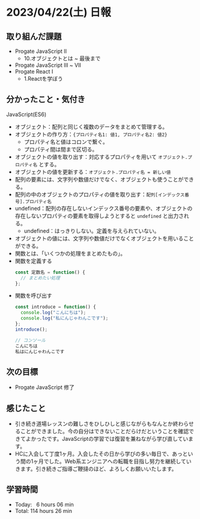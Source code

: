 # 2023/04/22(土) 日報
## 取り組んだ課題
- Progate JavaScript Ⅱ
  - 10.オブジェクトとは ~ 最後まで
- Progate JavaScript Ⅲ ~ Ⅶ
- Progate React Ⅰ
  - 1.Reactを学ぼう

## 分かったこと・気付き
JavaScript(ES6)
- オブジェクト：配列と同じく複数のデータをまとめて管理する。
- オブジェクトの作り方：`{プロパティ名1: 値1, プロパティ名2: 値2}`
  - プロパティ名と値はコロンで繋ぐ。
  - プロパティ間は間まで区切る。
- オブジェクトの値を取り出す：対応するプロパティを用いて `オブジェクト.プロパティ名` とする。
- オブジェクトの値を更新する：`オブジェクト.プロパティ名 = 新しい値`
- 配列の要素には、文字列や数値だけでなく、オブジェクトも使うことができる。
- 配列の中のオブジェクトのプロパティの値を取り出す：`配列[インデックス番号].プロパティ名`
- undefined：配列の存在しないインデックス番号の要素や、オブジェクトの存在しないプロパティの要素を取得しようとすると `undefined` と出力される。
  - undefined：はっきりしない。定義を与えられていない。
- オブジェクトの値には、文字列や数値だけでなくオブジェクトを用いることができる。
- 関数とは、「いくつかの処理をまとめたもの」。
- 関数を定義する
    ``` JavaScript
    const 定数名 = function() {
      // まとめたい処理
    };
    ```
- 関数を呼び出す
    ``` JavaScript
    const introduce = function() {
      console.log("こんにちは");
      console.log("私にんじゃわんこです");
    };
    introduce();
    
    // コンソール
    こんにちは
    私はにんじゃわんこです
    ```
## 次の目標
- Progate JavaScript 修了

## 感じたこと
- 引き続き道場レッスンの難しさをひしひしと感じながらもなんとか終わらせることができました。今の自分はできないことだらけだということを確認できてよかったです。JavaScriptの学習では復習を兼ねながら学び直しています。
- HCに入会して丁度1ヶ月。入会したその日から学びの多い毎日で、あっという間の1ヶ月でした。Web系エンジニアへの転職を目指し努力を継続していきます。引き続きご指導ご鞭撻のほど、よろしくお願いいたします。

## 学習時間
- Today:&nbsp;&nbsp;&nbsp;6 hours 06 min
- Total: 114 hours 26 min
